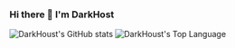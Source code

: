 
### Hi there 👋 I'm DarkHost
![DarkHoust's GitHub stats](https://github-readme-stats.vercel.app/api?username=DarkHoust&theme=nord)
![DarkHoust's Top Language](https://github-readme-stats.vercel.app/api/top-langs?username=DarkHoust&locale=en&theme=nord&layout=compact&card_width=400)
